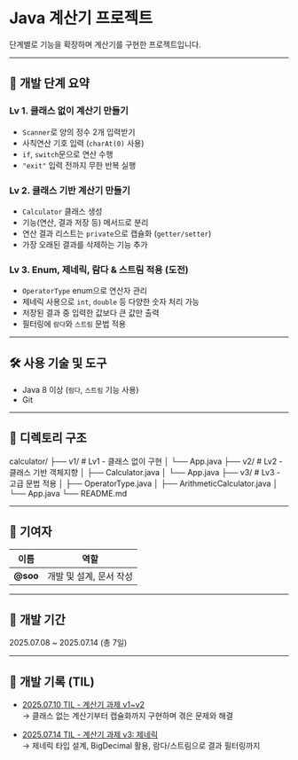 # Java 계산기 프로젝트  
단계별로 기능을 확장하며 계산기를 구현한 프로젝트입니다.

---

## 📌 개발 단계 요약

### Lv 1. 클래스 없이 계산기 만들기
- `Scanner`로 양의 정수 2개 입력받기
- 사칙연산 기호 입력 (`charAt(0)` 사용)
- `if`, `switch`문으로 연산 수행
- `"exit"` 입력 전까지 무한 반복 실행

### Lv 2. 클래스 기반 계산기 만들기
- `Calculator` 클래스 생성
- 기능(연산, 결과 저장 등) 메서드로 분리
- 연산 결과 리스트는 `private`으로 캡슐화 (`getter/setter`)
- 가장 오래된 결과를 삭제하는 기능 추가

### Lv 3. Enum, 제네릭, 람다 & 스트림 적용 (도전)
- `OperatorType` enum으로 연산자 관리
- 제네릭 사용으로 `int`, `double` 등 다양한 숫자 처리 가능
- 저장된 결과 중 입력한 값보다 큰 값만 출력
- 필터링에 `람다`와 `스트림` 문법 적용

---

## 🛠 사용 기술 및 도구
- Java 8 이상 (`람다`, `스트림` 기능 사용)
- Git

---

## 📁 디렉토리 구조

calculator/
├── v1/                  # Lv1 - 클래스 없이 구현
│   └── App.java
├── v2/                  # Lv2 - 클래스 기반 객체지향
│   ├── Calculator.java
│   └── App.java
├── v3/                  # Lv3 - 고급 문법 적용
│   ├── OperatorType.java
│   ├── ArithmeticCalculator.java
│   └── App.java
└── README.md

---

## 🙌 기여자
| 이름 | 역할 |
|------|------|
| **@soo** | 개발 및 설계, 문서 작성 |

---
## 📅 개발 기간  
2025.07.08 ~ 2025.07.14 (총 7일)

---

## 📒 개발 기록 (TIL)

- [2025.07.10 TIL - 계산기 과제 v1~v2](https://velog.io/@sooh59599/2025.07.10-TIL-%EA%B3%84%EC%82%B0%EA%B8%B0-%EA%B3%BC%EC%A0%9C-v1-v2)  
  → 클래스 없는 계산기부터 캡슐화까지 구현하며 겪은 문제와 해결

- [2025.07.14 TIL - 계산기 과제 v3: 제네릭](https://velog.io/@sooh59599/2025.07.14-TIL-%EA%B3%84%EC%82%B0%EA%B8%B0-%EA%B3%BC%EC%A0%9C-v3%EC%A0%9C%EB%84%A4%EB%A6%AD)  
  → 제네릭 타입 설계, BigDecimal 활용, 람다/스트림으로 결과 필터링까지

